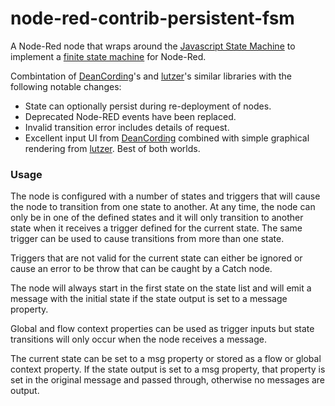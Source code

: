 # node-red-contrib-persistent-fsm

A Node-Red node that wraps around the [Javascript State Machine](https://www.npmjs.com/package/javascript-state-machine) to implement a [finite state machine](https://en.wikipedia.org/wiki/Finite-state_machine) for Node-Red.

Combintation of [DeanCording](https://github.com/DeanCording/node-red-contrib-state-machine)'s and [lutzer](https://github.com/lutzer/node-red-contrib-finite-statemachine)'s similar libraries with the following notable changes:

- State can optionally persist during re-deployment of nodes.
- Deprecated Node-RED events have been replaced.
- Invalid transition error includes details of request.
- Excellent input UI from [DeanCording](https://github.com/DeanCording) combined with simple graphical rendering from [lutzer](https://github.com/lutzer). Best of both worlds.

### Usage

The node is configured with a number of states and triggers that will cause the node to transition from one state to another. At any time, the node can only be in one of the defined states and it will only transition to another state when it receives a trigger defined for the current state. The same trigger can be used to cause transitions from more than one state.

Triggers that are not valid for the current state can either be ignored or cause an error to be throw that can be caught by a Catch node.

The node will always start in the first state on the state list and will emit a message with the initial state if the state output is set to a message property.

Global and flow context properties can be used as trigger inputs but state transitions will only occur when the node receives a message.

The current state can be set to a msg property or stored as a flow or global context property. If the state output is set to a msg property, that property is set in the original message and passed through, otherwise no messages are output.
